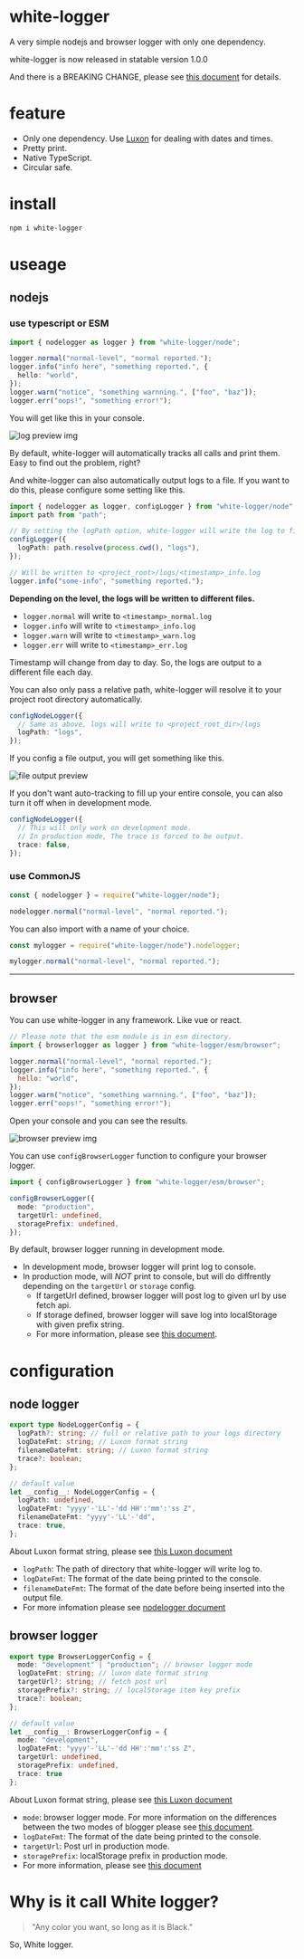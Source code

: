 # white-logger

A very simple nodejs and browser logger with only one dependency.

white-logger is now released in statable version 1.0.0

And there is a BREAKING CHANGE, please see [this document](./docs/nodelogger/migrate.md) for details.

# feature

- Only one dependency. Use [Luxon](https://moment.github.io/luxon/#/) for dealing with dates and times.
- Pretty print.
- Native TypeScript.
- Circular safe.

# install

```bash
npm i white-logger
```

# useage

## nodejs

### use typescript or ESM

```typescript
import { nodelogger as logger } from "white-logger/node";

logger.normal("normal-level", "normal reported.");
logger.info("info here", "something reported.", {
  hello: "world",
});
logger.warn("notice", "something warnning.", ["foo", "baz"]);
logger.err("oops!", "something error!");
```

You will get like this in your console.

![log preview img](docs/assets/console_preview.png)

By default, white-logger will automatically tracks all calls and print them. Easy to find out the problem, right?

And white-logger can also automatically output logs to a file. If you want to do this, please configure some setting like this.

```typescript
import { nodelogger as logger, configLogger } from "white-logger/node";
import path from "path";

// By setting the logPath option, white-logger will write the log to files automatically.
configLogger({
  logPath: path.resolve(process.cwd(), "logs"),
});

// Will be written to <project_root>/logs/<timestamp>_info.log
logger.info("some-info", "something reported.");
```

**Depending on the level, the logs will be written to different files.**

- `logger.normal` will write to `<timestamp>_normal.log`
- `logger.info` will write to `<timestamp>_info.log`
- `logger.warn` will write to `<timestamp>_warn.log`
- `logger.err` will write to `<timestamp>_err.log`

Timestamp will change from day to day. So, the logs are output to a different file each day.

You can also only pass a relative path, white-logger will resolve it to your project root directory automatically.

```typescript
configNodeLogger({
  // Same as above, logs will write to <project_root_dir>/logs
  logPath: "logs",
});
```

If you config a file output, you will get something like this.

![file output preview](./docs/assets/fileoutput_preview.png)

If you don't want auto-tracking to fill up your entire console, you can also turn it off when in development mode.

```ts
configNodeLogger({
  // This will only work on development mode.
  // In production mode, The trace is forced to be output.
  trace: false,
});
```

### use CommonJS

```javascript
const { nodelogger } = require("white-logger/node");

nodelogger.normal("normal-level", "normal reported.");
```

You can also import with a name of your choice.

```javascript
const mylogger = require("white-logger/node").nodelogger;

mylogger.normal("normal-level", "normal reported.");
```

---

## browser

You can use white-logger in any framework. Like vue or react.

```javascript
// Please note that the esm module is in esm directory.
import { browserlogger as logger } from "white-logger/esm/browser";

logger.normal("normal-level", "normal reported.");
logger.info("info here", "something reported.", {
  hello: "world",
});
logger.warn("notice", "something warnning.", ["foo", "baz"]);
logger.err("oops!", "something error!");
```

Open your console and you can see the results.

![browser preview img](docs/assets/browser_preview.png)

You can use `configBrowserLogger` function to configure your browser logger.

```typescript
import { configBrowserLogger } from "white-logger/esm/browser";

configBrowserLogger({
  mode: "production",
  targetUrl: undefined,
  storagePrefix: undefined,
});
```

By default, browser logger running in development mode.

- In development mode, browser logger will print log to console.
- In production mode, will _NOT_ print to console, but will do diffrently depending on the `targetUrl` or `storage` config.
  - If targetUrl defined, browser logger will post log to given url by use fetch api.
  - If storage defined, browser logger will save log into localStorage with given prefix string.
  - For more information, please see [this document](docs/browserlogger/index.md).

# configuration

## node logger

```typescript
export type NodeLoggerConfig = {
  logPath?: string; // full or relative path to your logs directory
  logDateFmt: string; // Luxon format string
  filenameDateFmt: string; // Luxon format string
  trace?: boolean;
};

// default value
let __config__: NodeLoggerConfig = {
  logPath: undefined,
  logDateFmt: "yyyy'-'LL'-'dd HH':'mm':'ss Z",
  filenameDateFmt: "yyyy'-'LL'-'dd",
  trace: true,
};
```

About Luxon format string, please see [this Luxon document](https://moment.github.io/luxon/#/formatting?id=table-of-tokens)

- `logPath`: The path of directory that white-logger will write log to.
- `logDateFmt`: The format of the date being printed to the console.
- `filenameDateFmt`: The format of the date before being inserted into the output file.
- For more infomation please see [nodelogger document](docs/nodelogger/index.md)

## browser logger

```typescript
export type BrowserLoggerConfig = {
  mode: "development" | "production"; // browser logger mode
  logDateFmt: string; // luxon date format string
  targetUrl?: string; // fetch post url
  storagePrefix?: string; // localStorage item key prefix
  trace?: boolean;
};

// default value
let __config__: BrowserLoggerConfig = {
  mode: "development",
  logDateFmt: "yyyy'-'LL'-'dd HH':'mm':'ss Z",
  targetUrl: undefined,
  storagePrefix: undefined,
  trace: true
};
```

About Luxon format string, please see [this Luxon document](https://moment.github.io/luxon/#/formatting?id=table-of-tokens)

- `mode`: browser logger mode. For more information on the differences between the two modes of blogger please see [this document](docs/browserlogger/index.md#mode).
- `logDateFmt`: The format of the date being printed to the console.
- `targetUrl`: Post url in production mode.
- `storagePrefix`: localStorage prefix in production mode.
- For more information, please see [this document](docs/browserlogger/index.md)

# Why is it call White logger?

> "Any color you want, so long as it is Black."

So, White logger.
